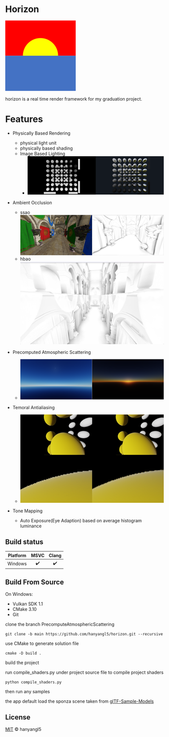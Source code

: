 # Horizon

![](docs/figs/horizon_224.png)

horizon is a real time render framework for my graduation project.

# Features

- Physically Based Rendering
  - physical light unit
  - physically based shading
  - Image Based Lighting
    - ![](docs/figs/samples/pbs.png)

- Ambient Occlusion
  - ssao
![](docs/figs/samples/ssao.png)
  - hbao
![](docs/figs/samples/hbao0.png)

- Precomputed Atmospheric Scattering
  - ![](docs/figs/samples/atmosphere.png)

- Temoral Antialiasing
  - ![](docs/figs/samples/taa.png)
- Tone Mapping
  - Auto Exposure(Eye Adaption) based on average histogram luminance
## Build status

| Platform |        MSVC        |       Clang        |
| -------- | :----------------: | :----------------: |
| Windows  | :heavy_check_mark: | :heavy_check_mark: |

## Build From Source

On Windows:

- Vulkan SDK 1.1
- CMake 3.10
- Git

clone the branch PrecomputeAtmosphericScattering

```
git clone -b main https://github.com/hanyangl5/horizon.git --recursive
```

use CMake to generate solution file

```
cmake -D build .
```

build the project

run compile_shaders.py under project source file to compile project shaders

```
python compile_shaders.py
```

then run any samples

the app default load the sponza scene taken from [glTF-Sample-Models](https://github.com/KhronosGroup/glTF-Sample-Models/tree/master/2.0/Sponza)

## License

[MIT](LICENSE) © hanyangl5
